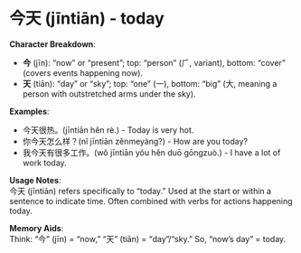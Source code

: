 # **今天 (jīntiān) - today**

**Character Breakdown**:  
- **今** (jīn): “now” or “present”; top: “person” (⺁, variant), bottom: “cover” (covers events happening now).  
- **天** (tiān): “day” or “sky”; top: “one” (一), bottom: “big” (大, meaning a person with outstretched arms under the sky).

**Examples**:  
- 今天很热。(jīntiān hěn rè.) - Today is very hot.  
- 你今天怎么样？(nǐ jīntiān zěnmeyàng?) - How are you today?  
- 我今天有很多工作。(wǒ jīntiān yǒu hěn duō gōngzuò.) - I have a lot of work today.

**Usage Notes**:  
今天 (jīntiān) refers specifically to “today.” Used at the start or within a sentence to indicate time. Often combined with verbs for actions happening today.

**Memory Aids**:  
Think: “今” (jīn) = “now,” “天” (tiān) = “day”/“sky.” So, “now’s day” = today.